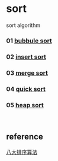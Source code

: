 # sort
sort algorithm

### 01 [bubbule sort](01)
### 02 [insert sort](02)
### 03 [merge sort](03)
### 04 [quick sort](04)
### 05 [heap sort](05)

<br>

## reference
[八大排序算法](https://cuijiahua.com/blog/2018/01/alogrithm_9.html)

